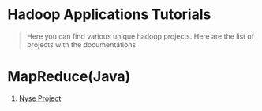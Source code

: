 # Hadoop Applications Tutorials

> Here you can find various unique hadoop projects. Here are the list of projects with the documentations

# MapReduce(Java)

 1. [Nyse Project](nyse/index.md)
